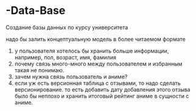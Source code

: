 # -Data-Base
Создание базы данных по курсу университета


надо бы залить концептуальную модель в более читаемом формате



1) у пользователя хотелось бы хранить больше информации, например, пол, возраст, имя, фамилия
2) почему связь много-много между пользователем и избранным такая не понимаю.
3) зачем нужна связь пользователь и аниме?
4) если уж есть версионная таблица с отзывами, то надо сделать версионирование. то есть добавить дату добавления этого отзыва было бы неплохо и хранить итоговый рейтинг аниме в сущности с аниме.

